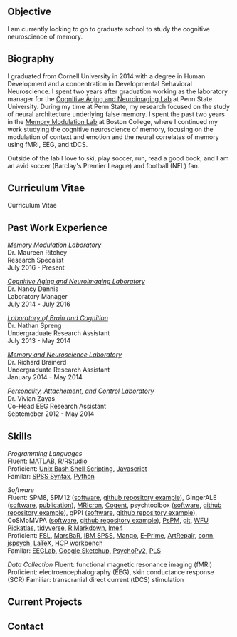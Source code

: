 ## Objective

I am currently looking to go to graduate school to study the cognitive neuroscience of memory.

## Biography

I graduated from Cornell University in 2014 with a degree in Human Development and a concentration in Developmental Behavioral Neuroscience. I spent two years after graduation working as the laboratory manager for the [Cognitive Aging and Neuroimaging Lab](http://canlab.la.psu.edu/) at Penn State University. During my time at Penn State, my research focused on the study of neural architecture underlying false memory. I spent the past two years in the [Memory Modulation Lab](http://www.thememolab.org/) at Boston College, where I continued my work studying the cognitive neuroscience of memory, focusing on the modulation of context and emotion and the neural correlates of memory using fMRI, EEG, and tDCS.

Outside of the lab I love to ski, play soccer, run, read a good book, and I am an avid soccer (Barclay's Premier League) and football (NFL) fan.

## Curriculum Vitae

Curriculum Vitae

## Past Work Experience

[_Memory Modulation Laboratory_](http://www.thememolab.org/)  
Dr. Maureen Ritchey  
Research Specalist  
July 2016 - Present  

[_Cognitive Aging and Neuroimaging Laboratory_](http://canlab.la.psu.edu/)  
Dr. Nancy Dennis  
Laboratory Manager  
July 2014 - July 2016  

[_Laboratory of Brain and Cognition_](http://lbc.human.cornell.edu/Home.html)  
Dr. Nathan Spreng  
Undergraduate Research Assistant  
July 2013 - May 2014  

[_Memory and Neuroscience Laboratory_](https://www.human.cornell.edu/hd/research/labs/memorylab/home)  
Dr. Richard Brainerd  
Undergraduate Research Assistant  
January 2014 - May 2014  

[_Personality, Attachement, and Control Laboratory_](http://people.psych.cornell.edu/~pac_lab/)  
Dr. Vivian Zayas  
Co-Head EEG Research Assistant  
Septemeber 2012 - May 2014  

## Skills

_Programming Languages_  
Fluent: [MATLAB](https://www.mathworks.com/products/matlab.html), [R/RStudio](https://www.r-project.org/about.html)  
Proficient: [Unix Bash Shell Scripting](https://en.wikipedia.org/wiki/Bash_(Unix_shell)), [Javascript](https://www.javascript.com/)  
Familar: [SPSS Syntax](https://www.ibm.com/products/spss-statistics), [Python](https://www.python.org/)  

_Software_  
Fluent: SPM8, SPM12 ([software](http://www.fil.ion.ucl.ac.uk/spm/), [github repository example](https://github.com/kkurkela/KyleSPMToolbox)), GingerALE ([software](http://brainmap.org/ale/), [publication](http://www.sciencedirect.com/science/article/pii/S0028393215302463)), [MRIcron](http://people.cas.sc.edu/rorden/mricron/index.html), [Cogent](http://www.vislab.ucl.ac.uk/cogent_2000.php), psychtoolbox ([software](http://psychtoolbox.org/), [github repository example](https://github.com/kkurkela/ICEE)), gPPI ([software](https://www.nitrc.org/projects/gppi), [github repository example](https://github.com/kkurkela/KyleSPMToolbox/tree/master/gPPI)), CoSMoMVPA ([software](http://www.cosmomvpa.org/), [github repository example](https://github.com/kkurkela/FAME-RSA-mean)), [PsPM](http://pspm.sourceforge.net/support/), [git](https://git-scm.com/), [WFU Pickatlas](http://fmri.wfubmc.edu/software/pickatlas), [tidyverse](https://www.tidyverse.org/), [R Markdown](http://rmarkdown.rstudio.com/), [lme4](https://github.com/lme4/lme4)  
Proficient: [FSL](https://fsl.fmrib.ox.ac.uk/fsl/fslwiki), [MarsBaR](http://marsbar.sourceforge.net/), [IBM SPSS](https://www.ibm.com/products/spss-statistics), [Mango](http://ric.uthscsa.edu/mango/), [E-Prime](https://pstnet.com/products/e-prime/), [ArtRepair](http://cibsr.stanford.edu/tools/human-brain-project/artrepair-software.html), [conn](https://www.nitrc.org/projects/conn), [jspsych](http://www.jspsych.org/), [LaTeX](https://www.latex-project.org/), [HCP workbench](https://www.humanconnectome.org/software/connectome-workbench)  
Familar: [EEGLab](https://sccn.ucsd.edu/eeglab/index.php), [Google Sketchup](https://www.sketchup.com/), [PsychoPy2](http://www.psychopy.org/), [PLS](http://pls.rotman-baycrest.on.ca/UserGuide.htm)  

_Data Collection_
Fluent: functional magnetic resonance imaging (fMRI)
Proficient: electroencephalography (EEG), skin conductance response (SCR)
Familiar: transcranial direct current (tDCS) stimulation

## Current Projects

## Contact
